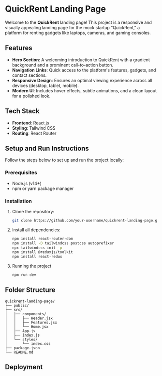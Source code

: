 # QuickRent Landing Page

Welcome to the **QuickRent** landing page! This project is a responsive and visually appealing landing page for the mock startup "QuickRent," a platform for renting gadgets like laptops, cameras, and gaming consoles.

## Features
- **Hero Section**: A welcoming introduction to QuickRent with a gradient background and a prominent call-to-action button.
- **Navigation Links**: Quick access to the platform's features, gadgets, and contact sections.
- **Responsive Design**: Ensures an optimal viewing experience across all devices (desktop, tablet, mobile).
- **Modern UI**: Includes hover effects, subtle animations, and a clean layout for a polished look.

## Tech Stack
- **Frontend**: React.js
- **Styling**: Tailwind CSS
- **Routing**: React Router

## Setup and Run Instructions
Follow the steps below to set up and run the project locally:

### Prerequisites
- Node.js (v14+)
- npm or yarn package manager

### Installation
1. Clone the repository:
   ```bash
   git clone https://github.com/your-username/quickrent-landing-page.git
2.  Install all dependencies:
    ```bash
    npm install react-router-dom 
    npm install -D tailwindcss postcss autoprefixer
    npx tailwindcss init -p
    npm install @reduxjs/toolkit
    npm install react-redux
3.  Running the project
    ```bash
    npm run dev
## Folder Structure
    quickrent-landing-page/
    ├── public/
    ├── src/
    │   ├── components/
    │   │   ├── Header.jsx
    │   │   ├── Features.jsx
    │   │   └── Home.jsx
    │   ├── App.js
    │   ├── index.js
    │   └── styles/
    │       └── index.css
    ├── package.json
    └── README.md
## Deployment
